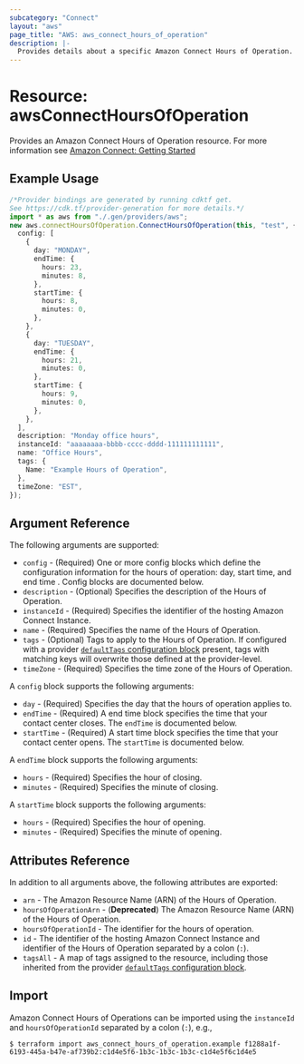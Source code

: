 ```yaml
---
subcategory: "Connect"
layout: "aws"
page_title: "AWS: aws_connect_hours_of_operation"
description: |-
  Provides details about a specific Amazon Connect Hours of Operation.
---
```


# Resource: awsConnectHoursOfOperation

Provides an Amazon Connect Hours of Operation resource. For more information see
[Amazon Connect: Getting Started](https://docs.aws.amazon.com/connect/latest/adminguide/amazon-connect-get-started.html)

## Example Usage

```typescript
/*Provider bindings are generated by running cdktf get.
See https://cdk.tf/provider-generation for more details.*/
import * as aws from "./.gen/providers/aws";
new aws.connectHoursOfOperation.ConnectHoursOfOperation(this, "test", {
  config: [
    {
      day: "MONDAY",
      endTime: {
        hours: 23,
        minutes: 8,
      },
      startTime: {
        hours: 8,
        minutes: 0,
      },
    },
    {
      day: "TUESDAY",
      endTime: {
        hours: 21,
        minutes: 0,
      },
      startTime: {
        hours: 9,
        minutes: 0,
      },
    },
  ],
  description: "Monday office hours",
  instanceId: "aaaaaaaa-bbbb-cccc-dddd-111111111111",
  name: "Office Hours",
  tags: {
    Name: "Example Hours of Operation",
  },
  timeZone: "EST",
});

```

## Argument Reference

The following arguments are supported:

* `config` - (Required) One or more config blocks which define the configuration information for the hours of operation: day, start time, and end time . Config blocks are documented below.
* `description` - (Optional) Specifies the description of the Hours of Operation.
* `instanceId` - (Required) Specifies the identifier of the hosting Amazon Connect Instance.
* `name` - (Required) Specifies the name of the Hours of Operation.
* `tags` - (Optional) Tags to apply to the Hours of Operation. If configured with a provider [`defaultTags` configuration block](https://registry.terraform.io/providers/hashicorp/aws/latest/docs#default_tags-configuration-block) present, tags with matching keys will overwrite those defined at the provider-level.
* `timeZone` - (Required) Specifies the time zone of the Hours of Operation.

A `config` block supports the following arguments:

* `day` - (Required) Specifies the day that the hours of operation applies to.
* `endTime` - (Required) A end time block specifies the time that your contact center closes. The `endTime` is documented below.
* `startTime` - (Required) A start time block specifies the time that your contact center opens. The `startTime` is documented below.

A `endTime` block supports the following arguments:

* `hours` - (Required) Specifies the hour of closing.
* `minutes` - (Required) Specifies the minute of closing.

A `startTime` block supports the following arguments:

* `hours` - (Required) Specifies the hour of opening.
* `minutes` - (Required) Specifies the minute of opening.

## Attributes Reference

In addition to all arguments above, the following attributes are exported:

* `arn` - The Amazon Resource Name (ARN) of the Hours of Operation.
* `hoursOfOperationArn` - (**Deprecated**) The Amazon Resource Name (ARN) of the Hours of Operation.
* `hoursOfOperationId` - The identifier for the hours of operation.
* `id` - The identifier of the hosting Amazon Connect Instance and identifier of the Hours of Operation separated by a colon (`:`).
* `tagsAll` - A map of tags assigned to the resource, including those inherited from the provider [`defaultTags` configuration block](https://registry.terraform.io/providers/hashicorp/aws/latest/docs#default_tags-configuration-block).

## Import

Amazon Connect Hours of Operations can be imported using the `instanceId` and `hoursOfOperationId` separated by a colon (`:`), e.g.,

```console
$ terraform import aws_connect_hours_of_operation.example f1288a1f-6193-445a-b47e-af739b2:c1d4e5f6-1b3c-1b3c-1b3c-c1d4e5f6c1d4e5
```
